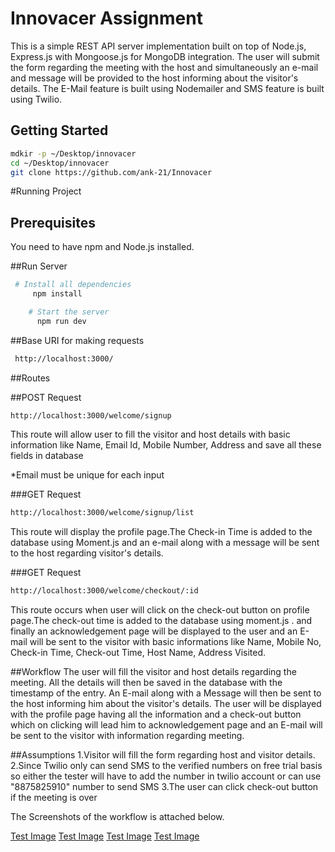 # Innovacer Assignment

This is a simple REST API server implementation built on top of Node.js, Express.js with Mongoose.js for MongoDB integration.
The user will submit the form regarding the meeting with the host and simultaneously an e-mail and message will be provided to the host informing about the visitor's details. The E-Mail feature is built using Nodemailer and SMS feature is built using Twilio.

## Getting Started
```bash
mdkir -p ~/Desktop/innovacer
cd ~/Desktop/innovacer
git clone https://github.com/ank-21/Innovacer
```

#Running Project

## Prerequisites
You need to have npm and Node.js installed.

##Run Server
```bash
 # Install all dependencies
	 npm install

	# Start the server
	  npm run dev
 ```
 
##Base URI for making requests
```bash
 http://localhost:3000/
```
 ##Routes
 
 ##POST Request
 ```bash
 http://localhost:3000/welcome/signup
 ```
 This route will allow user to fill the visitor and host details with basic information like Name, Email Id, Mobile Number, Address and save all these fields in database

 *Email must be unique for each input
 
 ###GET Request
 ```bash
 http://localhost:3000/welcome/signup/list
 ```
 This route will display the profile page.The Check-in Time is added to the database using Moment.js and an e-mail along with a message will be sent to the host regarding visitor's details.

 ###GET Request
 ```bash
 http://localhost:3000/welcome/checkout/:id
 ```
 This route occurs when user will click on the check-out button on profile page.The check-out time is added to the database using moment.js .
 and finally an acknowledgement page will be displayed  to the user and an E-mail will  be sent to the visitor with basic informations like Name, Mobile No, Check-in Time, Check-out Time, Host Name, Address Visited.
 
 ##Workflow
 The user will fill the visitor and host details regarding the meeting.
 All the details will then be saved in the database with the timestamp of the entry.
 An E-mail along with a Message will then be sent to the host informing him about the visitor's details.
 The user will be displayed with the profile page having all the information and a check-out button which on clicking will lead him to acknowledgement page and an E-mail will be sent to the visitor with information regarding meeting.
 
 
##Assumptions
1.Visitor will fill the form regarding host and visitor details.
2.Since Twilio only can send SMS to the verified numbers on free trial basis so either the tester will have to add the number in twilio account or can use "8875825910" number to send SMS
3.The user can click check-out button if the meeting is over

The Screenshots of the workflow is attached below.

 [Test Image](https://github.com/ank-21/Innovacer/blob/master/public/images/WhatsApp%20Image%202019-12-01%20at%2021.18.25.jpeg)
 [Test Image](https://github.com/ank-21/Innovacer/blob/master/public/images/Annotation%202019-12-01%20174358.png)
 [Test Image](https://github.com/ank-21/Innovacer/blob/master/public/images/Annotation%202019-12-01%20211435.png)
 [Test Image](https://github.com/ank-21/Innovacer/blob/master/public/images/Annotation%202019-12-01%20211520.png)
